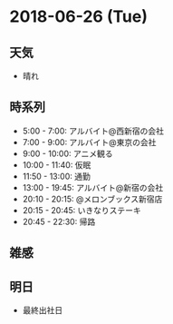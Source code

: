 # 2018-06-26 (Tue)

## 天気

- 晴れ

## 時系列

- 5:00 - 7:00: アルバイト@西新宿の会社
- 7:00 - 9:00: アルバイト@東京の会社
- 9:00 - 10:00: アニメ観る
- 10:00 - 11:40: 仮眠
- 11:50 - 13:00: 通勤
- 13:00 - 19:45: アルバイト@新宿の会社
- 20:10 - 20:15: @メロンブックス新宿店
- 20:15 - 20:45: いきなりステーキ
- 20:45 - 22:30: 帰路

## 雑感



## 明日

- 最終出社日
